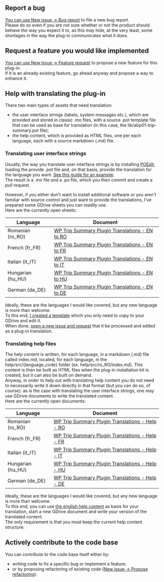 ## Report a bug

[You can use New issue -> Bug report](https://github.com/alexboia/WP-Trip-Summary/issues/new/choose) to file a new bug report.  
Please do so even if you are not sure whether or not the product should behave the way you expect it to, as this may hide, at the very least, some shortages in the way the plug-in communicates what it does.

## Request a feature you would like implemented

[You can use New Issue -> Feature request](https://github.com/alexboia/WP-Trip-Summary/issues/new/choose) to propose a new feature for this plug-in.  
If it is an already existing feature, go ahead anyway and propose a way to enhance it.

## Help with translating the plug-in

There two main types of assets that need translation:

   - the user interface strings (labels, system messages etc.), which are provided and stored in classic .mo files, with a source .pot template file that can be used as base for translation (in this case, the lib/abp01-trip-summary.pot file);
   - the help content, which is provided as HTML files, one per each language, each with a source markdown (.md) file.

### Translating user interface strings

Usually, the way you translate user interface strings is by installing [POEdit](https://poedit.net/), loading the provide .pot file and, on that basis, provide the translation for the language you want.
[See this guide for an example](https://wplang.org/translate-theme-plugin/).  
The result is a .mo file and a .po file, which you then commit and create a pull request.

However, if you either don't want to install additional software or you aren't familiar with source control and just want to provide the translations, I've prepared some GDrive sheets you can readily use.  
Here are the currently open sheets: 

| Language | Document |
| --- | --- |
| Romanian (ro_RO) | [WP Trip Summary Plugin Translations - EN to RO](https://docs.google.com/spreadsheets/d/1swKy7PPq1yNvBium8Gy8o084YNkObPi18kPWUn2TJRs/) |
| French (fr_FR) | [WP Trip Summary Plugin Translations - EN to FR](https://docs.google.com/spreadsheets/d/1kvUtXUTCKty2B4MlVZXciOBDZHcHFVwS-oz1yuhkElU/) |
| Italian (it_IT) | [WP Trip Summary Plugin Translations - EN to IT](https://docs.google.com/spreadsheets/d/1ljinCbalx46vR-E23CMiJOa0eLJIEt3Oy3MRdk6Loro/) |
| Hungarian (hu_HU) | [WP Trip Summary Plugin Translations - EN to HU](https://docs.google.com/spreadsheets/d/1hdD78XNXnmVmx-CHUdH9QbdNMXVMwq02UUdnoaGqLxM/) |
| German (de_DE) | [WP Trip Summary Plugin Translations - EN to DE](https://docs.google.com/spreadsheets/d/17unTGNFqX69qLC2Ka0Vx6qt3aq9P7OXBkM7z1YVHTaQ/) |

Ideally, these are the languages I would like covered, but any new language is more than welcome.  
To this end, [I created a template](https://docs.google.com/spreadsheets/d/10kgyf6y2eEFOZ-cFOTkERmT8WTKMq4gB0Rj2R_P-W_w/) which you only need to copy to your GDrive and edit it.  
When done, [open a new issue and request](https://github.com/alexboia/WP-Trip-Summary/issues/new/choose) that it be processed and added as a plug-in translation.

### Translating help files

The help content is written, for each language, in a markdown (.md) file called index.md, located, for each language, in the help/src/{language_code} folder (ex. help/src/ro_RO/index.md). 
This content is then be built as HTML files when the plug-in installation kit is created, but it can also be built on demand.  
Anyway, in order to help out with translating help content you do not need to necessarily write it down directly in that format (but you can do so, of course): as is the case with translating the user interface strings, one may use GDrive documents to write the translated content.  
Here are the currently open documents:

| Language | Document |
| --- | --- |
| Romanian (ro_RO) | [WP Trip Summary Plugin Translations - Help - RO](https://docs.google.com/document/d/1Ck0kFvNARou5Nf5f9BiNbi34BIOBv3VCIFj4x4tM1dw/) |
| French (fr_FR) | [WP Trip Summary Plugin Translations - Help - FR](https://docs.google.com/document/d/1DpAqYzQQqqt2XCVDgaNBWANcr6h7rz5XIcU8ZXjfIAg/) |
| Italian (it_IT) | [WP Trip Summary Plugin Translations - Help - IT](https://docs.google.com/document/d/1bZgYHgbEwwBGUU0mDT5I5abTzVRkfBVgKSb53gI2mx4/) |
| Hungarian (hu_HU) | [WP Trip Summary Plugin Translations - Help - HU](https://docs.google.com/document/d/1r7dxuz8VKXYQ1vye-dilO6ewmKQRPLBoy5Fk3oPYN20/) |
| German (de_DE) | [WP Trip Summary Plugin Translations - Help - DE](https://docs.google.com/document/d/1wrdCYgga-SXbfP5vjPG-mbHiFdgpixzkn4d5yXCXTfw/) |

Ideally, these are the languages I would like covered, but any new language is more than welcome.  
To this end, you can use [the english help content](https://docs.google.com/document/d/1MMIn-dhksoaAnzCA4nFMacfN4of_eCBSTHmadN1cc28/) as basis for your translation, start a new GDrive document and write your version of the translated content.  
The only requirement is that you must keep the current help content structure.

## Actively contribute to the code base

You can contribute to the code base itself either by:
   - writing code to fix a specific bug or implement a feature; 
   - or by proposing refactoring of existing code ([New issue -> Propose refactoring](https://github.com/alexboia/WP-Trip-Summary/issues/new/choose)).